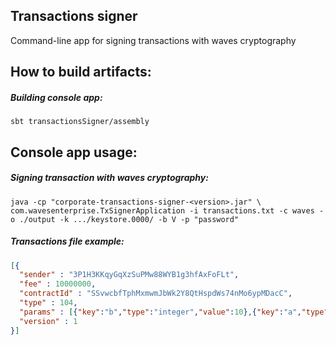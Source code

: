 Transactions signer
-----------------------------

Command-line app for signing transactions with waves cryptography

## How to build artifacts:

##### Building console app:
`sbt transactionsSigner/assembly`

## Console app usage:

##### Signing transaction with waves cryptography:
`java -cp "corporate-transactions-signer-<version>.jar" \
com.wavesenterprise.TxSignerApplication -i transactions.txt -c waves -o ./output -k .../keystore.0000/ -b V -p "password"`

##### Transactions file example:
```json
[{
  "sender" : "3P1H3KKqyGqXzSuPMw88WYB1g3hfAxFoFLt",
  "fee" : 10000000,
  "contractId" : "SSvwcbfTphMxmwmJbWk2Y8QtHspdWs74nMo6ypMDacC",
  "type" : 104,
  "params" : [{"key":"b","type":"integer","value":10},{"key":"a","type":"integer","value":15}],
  "version" : 1
}]
```

